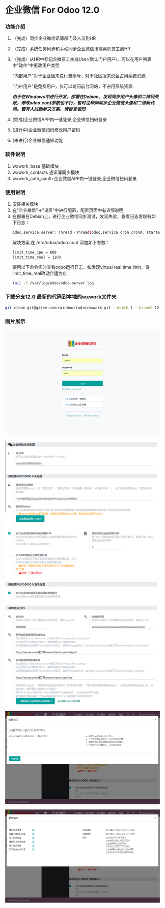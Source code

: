 # 企业微信 For Odoo 12.0

### 功能介绍

1. （完成）同步企业微信讯簿部门及人员到HR
2. （完成）系统任务同步和手动同步企业微信讯簿离职员工到HR
3. （完成）从HR中标记企微员工生成User(默认门户用户)，可以在用户列表中"动作"中更改用户类型

    "内部用户"对于企业版来说付费账号，对于社区版来说会占用系统资源;
    
    "门户用户"是免费用户，仅可以访问前台网站，不占用系统资源.

    ***由于在Windows中进行开发，部署在Debian，发现同步用户头像和二维码失败，修改odoo.conf参数也不行，暂时注释掉同步企业微信头像和二维码代码。若有人找到解决方案，请留言告知***

4. (完成)企业微信APP内一键登录,企业微信扫码登录
5. (进行中)企业微信扫码修改用户密码
6. (未进行)企业微信通知功能

### 软件说明
1. wxwork_base  基础模块
2. wxwork_contacts  通讯簿同步模块
3. wxwork_auth_oauth 企业微信APP内一键登录,企业微信扫码登录

### 使用说明

1. 安装相关模块
2. 在"企业微信"→"设置"中进行配置，配置页面中有详细说明
3. 在部署在Debian上，进行企业微信同步测试，发现失败，查看日志发现有如下日志：
    ```bash
    odoo.service.server: Thread <Thread(odoo.service.cron.cron0, started daemon 140477819664128)> virtual real time limit (120/120s) reached.
    ```
   解决方案,在 /etc/odoo/odoo.conf 添加如下参数：
   ```editorconfig
   limit_time_cpu = 600
   limit_time_real = 1200 
   ``` 
   使用以下命令实时查看odoo运行日志，如发现virtual real time limit，将limit_time_real改动合适为止：
   ```bash
   tail -f /var/log/odoo/odoo-server.log 
    ```


### 下载分支12.0 最新的代码到本地的wxwork文件夹

```bash
git clone git@gitee.com:rainbowstudio/wxwork.git --depth 1 --branch 12.0 --single-branch wxwork 
```

### 图片展示

![登录](img/登录页面.png)

![配置](img/配置.png)

![数据同步](img/数据同步.png)

![同步结果](img/同步结果.png)
